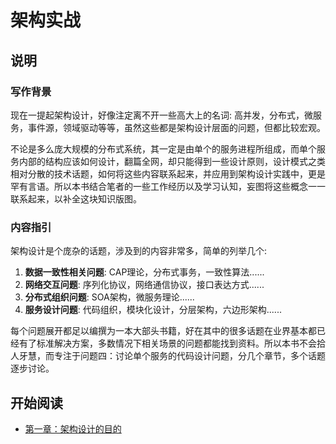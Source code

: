 # 架构实战

## 说明

### 写作背景

现在一提起架构设计，好像注定离不开一些高大上的名词: 高并发，分布式，微服务，事件源，领域驱动等等，虽然这些都是架构设计层面的问题，但都比较宏观。

不论是多么庞大规模的分布式系统，其一定是由单个的服务进程所组成，而单个服务内部的结构应该如何设计，翻篇全网，却只能得到一些设计原则，设计模式之类相对分散的技术话题，如何将这些内容联系起来，并应用到架构设计实践中，更是罕有言语。所以本书结合笔者的一些工作经历以及学习认知，妄图将这些概念一一联系起来，以补全这块知识版图。

### 内容指引

架构设计是个庞杂的话题，涉及到的内容非常多，简单的列举几个:

1. **数据一致性相关问题**: CAP理论，分布式事务，一致性算法......
2. **网络交互问题**: 序列化协议，网络通信协议，接口表达方式......
3. **分布式组织问题**: SOA架构，微服务理论......
4. **服务设计问题**: 代码组织，模块化设计，分层架构，六边形架构......

每个问题展开都足以编撰为一本大部头书籍，好在其中的很多话题在业界基本都已经有了标准解决方案，多数情况下相关场景的问题都能找到资料。所以本书不会拾人牙慧，而专注于问题四：讨论单个服务的代码设计问题，分几个章节，多个话题逐步讨论。

## 开始阅读

- [第一章：架构设计的目的](/the_essence_of_architecture/the_purpose_of_architecture_design.md) 